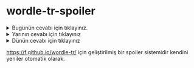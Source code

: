 # wordle-tr-spoiler

<details>
  <summary>Bugünün cevabı için tıklayınız.</summary>
  <br>
    <b> savcı </b>
</details>

<details>
  <summary>Yarının cevabı için tıklayınız</summary>
  <br>
   <b> sayış </b>
</details>

<details>
  <summary>Dünün cevabı için tıklayınız </summary>
  <br>
  <b> kolon </b>
</details>

https://f.github.io/wordle-tr/ için geliştirilmiş bir spoiler sistemidir kendini yeniler otomatik olarak.

